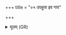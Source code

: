 +++
title = "०५ उपहूता इव गाव"

+++
<details><summary>मूलम् (GR)</summary>

उपहूता इव गाव  
उपहूता अजावयः ।  
अथो अन्नस्य कीलाल  
उपहूतो गृहेषु नः ॥
</details>